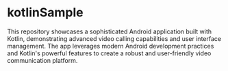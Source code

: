 # kotlinSample
This repository showcases a sophisticated Android application built with Kotlin, demonstrating advanced video calling capabilities and user interface management. The app leverages modern Android development practices and Kotlin's powerful features to create a robust and user-friendly video communication platform.
